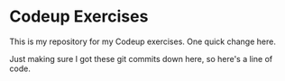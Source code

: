 # Codeup Exercises

This is my repository for my Codeup exercises. One quick change here.

Just making sure I got these git commits down here, so here's a line of code.
